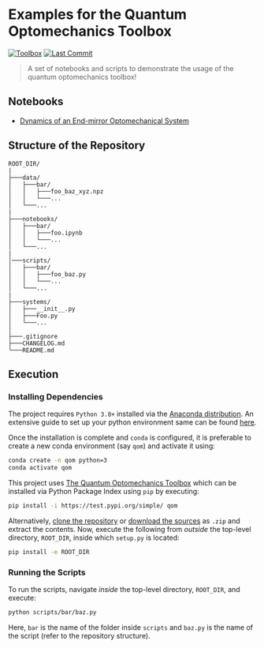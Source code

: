 # Examples for the Quantum Optomechanics Toolbox

[![Toolbox](https://img.shields.io/badge/qom-1.0.0-red?style=for-the-badge)](https://sampreet.github.io/qom-docs)
[![Last Commit](https://img.shields.io/github/last-commit/sampreet/qom-examples?style=for-the-badge)](#)

> A set of notebooks and scripts to demonstrate the usage of the quantum optomechanics toolbox!

## Notebooks

* [Dynamics of an End-mirror Optomechanical System](notebooks/systems/em_00.ipynb)

## Structure of the Repository

```
ROOT_DIR/
|
├───data/
│   ├───bar/
│   │   ├───foo_baz_xyz.npz
│   │   └───...
│   └───...
|
├───notebooks/
│   ├───bar/
│   │   ├───foo.ipynb
│   │   └───...
│   └───...
|
│───scripts/
│   ├───bar/
│   │   ├───foo_baz.py
│   │   └───...
│   └───...
|
├───systems/
│   ├───__init__.py
│   ├───Foo.py
│   └───...
│
├───.gitignore
├───CHANGELOG.md
└───README.md
```

## Execution

### Installing Dependencies

The project requires `Python 3.8+` installed via the [Anaconda distribution](https://www.anaconda.com/products/individual). 
An extensive guide to set up your python environment same can be found [here](https://sampreet.github.io/python-for-physicists/modules/m01-getting-started/m01t01-setting-up-python.html).

Once the installation is complete and `conda` is configured, it is preferable to create a new conda environment (say `qom`) and activate it using:

```bash
conda create -n qom python=3
conda activate qom
```

This project uses [The Quantum Optomechanics Toolbox](https://github.com/Sampreet/qom) which can be installed via Python Package Index using `pip` by executing:

```bash
pip install -i https://test.pypi.org/simple/ qom
```

Alternatively, [clone the repository](https://github.com/Sampreet/qom) or [download the sources](https://github.com/Sampreet/qom/archive/refs/heads/master.zip) as `.zip` and extract the contents.
Now, execute the following from *outside* the top-level directory, `ROOT_DIR`, inside which `setup.py` is located:

```bash
pip install -e ROOT_DIR
```

### Running the Scripts

To run the scripts, navigate *inside* the top-level directory, `ROOT_DIR`, and execute:

```bash
python scripts/bar/baz.py
```

Here, `bar` is the name of the folder inside `scripts` and `baz.py` is the name of the script (refer to the repository structure).